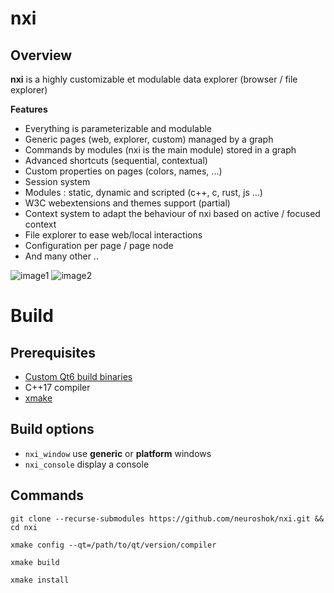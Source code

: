 # nxi

## Overview 

**nxi** is a highly customizable et modulable data explorer (browser / file explorer)

**Features**

- Everything is parameterizable and modulable
- Generic pages (web, explorer, custom) managed by a graph
- Commands by modules (nxi is the main module) stored in a graph
- Advanced shortcuts (sequential, contextual)
- Custom properties on pages (colors, names, ...)
- Session system
- Modules : static, dynamic and scripted (c++, c, rust, js ...)
- W3C webextensions and themes support (partial)
- Context system to adapt the behaviour of nxi based on active / focused context
- File explorer to ease web/local interactions
- Configuration per page / page node
- And many other ..

![image1](https://data.neuroshok.com/nxi/g/overview1.png)
![image2](https://data.neuroshok.com/nxi/g/overview2.png)

# Build

## Prerequisites

- [Custom Qt6 build binaries](https://github.com/neuroshok/fork.qt/releases/tag/latest)
- C++17 compiler
- [xmake](https://github.com/xmake-io/xmake/releases)

## Build options

- `nxi_window` use **generic** or **platform** windows
- `nxi_console` display a console

## Commands

```
git clone --recurse-submodules https://github.com/neuroshok/nxi.git && cd nxi
```

```
xmake config --qt=/path/to/qt/version/compiler 
```

```
xmake build
```

```
xmake install
```